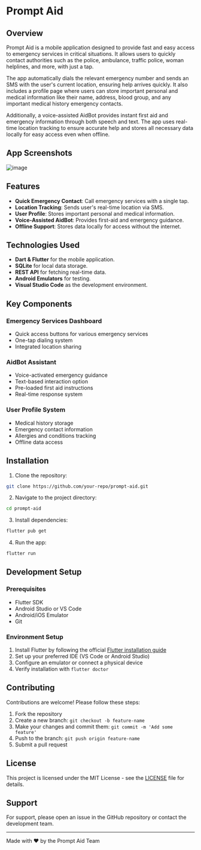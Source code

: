 # Prompt Aid

## Overview
Prompt Aid is a mobile application designed to provide fast and easy access to emergency services in critical situations. It allows users to quickly contact authorities such as the police, ambulance, traffic police, woman helplines, and more, with just a tap.

The app automatically dials the relevant emergency number and sends an SMS with the user's current location, ensuring help arrives quickly. It also includes a profile page where users can store important personal and medical information like their name, address, blood group, and any important medical history emergency contacts.

Additionally, a voice-assisted AidBot provides instant first aid and emergency information through both speech and text. The app uses real-time location tracking to ensure accurate help and stores all necessary data locally for easy access even when offline.

## App Screenshots

![image](https://github.com/user-attachments/assets/6152152e-ab04-4f9a-b27a-22fcfd02f9dc)


## Features

* **Quick Emergency Contact**: Call emergency services with a single tap.
* **Location Tracking**: Sends user's real-time location via SMS.
* **User Profile**: Stores important personal and medical information.
* **Voice-Assisted AidBot**: Provides first-aid and emergency guidance.
* **Offline Support**: Stores data locally for access without the internet.

## Technologies Used

* **Dart & Flutter** for the mobile application.
* **SQLite** for local data storage.
* **REST API** for fetching real-time data.
* **Android Emulators** for testing.
* **Visual Studio Code** as the development environment.

## Key Components

### Emergency Services Dashboard
- Quick access buttons for various emergency services
- One-tap dialing system
- Integrated location sharing

### AidBot Assistant
- Voice-activated emergency guidance
- Text-based interaction option
- Pre-loaded first aid instructions
- Real-time response system

### User Profile System
- Medical history storage
- Emergency contact information
- Allergies and conditions tracking
- Offline data access

## Installation

1. Clone the repository:
```sh
git clone https://github.com/your-repo/prompt-aid.git
```

2. Navigate to the project directory:
```sh
cd prompt-aid
```

3. Install dependencies:
```sh
flutter pub get
```

4. Run the app:
```sh
flutter run
```

## Development Setup

### Prerequisites
- Flutter SDK
- Android Studio or VS Code
- Android/iOS Emulator
- Git

### Environment Setup
1. Install Flutter by following the official [Flutter installation guide](https://flutter.dev/docs/get-started/install)
2. Set up your preferred IDE (VS Code or Android Studio)
3. Configure an emulator or connect a physical device
4. Verify installation with `flutter doctor`

## Contributing

Contributions are welcome! Please follow these steps:

1. Fork the repository
2. Create a new branch: `git checkout -b feature-name`
3. Make your changes and commit them: `git commit -m 'Add some feature'`
4. Push to the branch: `git push origin feature-name`
5. Submit a pull request

## License

This project is licensed under the MIT License - see the [LICENSE](LICENSE) file for details.

## Support

For support, please open an issue in the GitHub repository or contact the development team.

---

Made with ❤️ by the Prompt Aid Team
